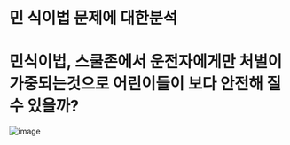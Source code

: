 # 민 식이법 문제에 대한분석 
# 민식이법, 스쿨존에서 운전자에게만 처벌이 가중되는것으로 어린이들이 보다 안전해 질수 있을까?
![image](https://user-images.githubusercontent.com/73687337/104837848-a9df8b00-58fa-11eb-8310-30c2a473d055.png)
